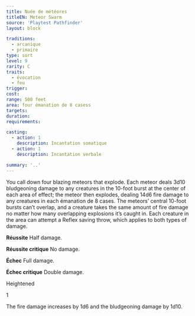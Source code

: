 ```yaml
---
title: Nuée de météores
titleEN: Meteor Swarm
source: 'Playtest Pathfinder'
layout: block

traditions:
  - arcanique
  - primaire
type: sort
level: 9
rarity: C
traits:
  - évocation
  - feu
trigger: 
cost: 
range: 500 feet
area: four émanation de 8 casess
targets: 
duration: 
requirements: 

casting:
  - action: 1
    description: Incantation somatique
  - action: 1
    description: Incantation verbale

summary: '..'
---
```

You call down four blazing meteors that explode. Each meteor deals 3d10 bludgeoning damage to any creatures in the 10-foot burst at the center of each area of effect; the meteor then explodes, dealing 14d6 fire damage to any creatures in each émanation de 8 cases. The meteors’ central 10-foot bursts can’t overlap, and a creature takes the same amount of fire damage no matter how many overlapping explosions it’s caught in. Each creature in the area can attempt a Reflex saving throw, which applies to both types of damage.

**Réussite** Half damage.

**Réussite critique** No damage.

**Échec** Full damage.

**Échec critique** Double damage.

Heightened

1

The fire damage increases by 1d6 and the bludgeoning damage by 1d10.